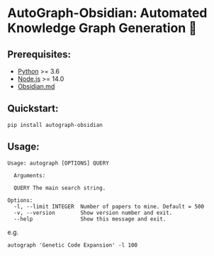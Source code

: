 # AutoGraph-Obsidian: Automated Knowledge Graph Generation 🦾  

## Prerequisites:  
* [Python](https://www.python.org/downloads/) >= 3.6  
* [Node.js](https://nodejs.org/en/) >= 14.0  
* [Obsidian.md](https://obsidian.md/)

## Quickstart:
```
pip install autograph-obsidian
```

## Usage:  
```
Usage: autograph [OPTIONS] QUERY

  Arguments:

  QUERY The main search string.

Options:
  -l, --limit INTEGER  Number of papers to mine. Default = 500
  -v, --version        Show version number and exit.
  --help               Show this message and exit.
```
e.g.
```
autograph 'Genetic Code Expansion' -l 100
```
